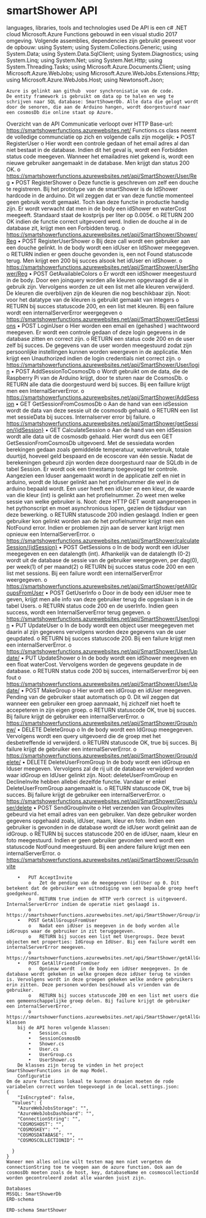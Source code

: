 # smartShower API

languages, libraries, tools and technologies used
	De API is een c# .NET cloud Microsoft.Azure Functions gebouwd in een visual studio 2017 omgeving.
	Volgende assemblies, dependencies zijn gebruikt geweest voor de opbouw:
		using System;
		using System.Collections.Generic;
		using System.Data;
		using System.Data.SqlClient;
		using System.Diagnostics;
		using System.Linq;
		using System.Net;
		using System.Net.Http;
		using System.Threading.Tasks;
		using Microsoft.Azure.Documents.Client;
		using Microsoft.Azure.WebJobs;
		using Microsoft.Azure.WebJobs.Extensions.Http;
		using Microsoft.Azure.WebJobs.Host;
		using Newtonsoft.Json;

	Azure is gelinkt aan github  voor synchronisatie van de code.
	De entity framework is gebruikt om data op te halen en weg te schrijven naar SQL database: SmartShowerDb. Alle data die gelogt wordt door de senoren, die aan de Arduino hangen, wordt doorgestuurd naar een cosmosDb die online staat op Azure. 

Overzicht van de API
	Communicatie verloopt over HTTP
	Base-url: https://smartshowerfunctions.azurewebsites.net/
	Functions.cs  class neemt de volledige communciatie op zich en volgende calls zijn mogelijk:
		•	POST RegisterUser
			o	Hier wordt een controle gedaan of het email adres al dan niet bestaat in de database. Indien dit het geval is, wordt een Forbidden status code meegeven. Wanneer het emailadres niet gekend is, wordt een nieuwe gebruiker aangemaakt in de database. Men krijgt dan status 200 OK.
			o	https://smartshowerfunctions.azurewebsites.net/api/SmartShower/User/Reg
		•	POST RegisterShower
			o	Deze functie is geschreven om zelf een douche te registreren. Bij het prototype van de smartShower is de IdShower hardcode in de arduino. Dit wil zeggen dat er van deze functie momenteel geen gebruik wordt gemaakt. Toch kan deze functie in productie handig zijn.  Er wordt verwacht dat men in de body een idShower en waterCost meegeeft. Standaard staat de kostprijs per liter op 0.005€.
			o	RETURN 200 OK indien de functie correct uitgevoerd werd. Indien de douche al in de database zit, krijgt men een Forbidden terug.
			o	https://smartshowerfunctions.azurewebsites.net/api/SmartShower/Shower/Reg
		•	POST RegisterUserShower
			o	Bij deze call wordt een gebruiker aan een douche gelinkt. In de body wordt een idUser en IdShower meegegeven. 
			o	RETURN indien er geen douche gevonden is, een not Found statuscode terug. Men krijgt een 200 bij succes alsook het idUser en idShower.
			o	https://smartshowerfunctions.azurewebsites.net/api/SmartShower/UserShower/Reg
		•	POST GetAvailableColors
			o	Er wordt een idShower meegestuurd in de body. Door een joinquery worden alle kleuren opgevraagd die al in gebruik zijn. Vervolgens worden ze uit een list met alle kleuren verwijderd. De kleuren die overblijven zijn de kleuren die nog beschikbaar zijn. 
				Noot: voor het datatype van de kleuren is  gebruikt gemaakt van integers
			o	RETURN bij succes statuscode 200, en een list met kleuren. Bij een failure wordt een internalServerError weergegeven
			o	https://smartshowerfunctions.azurewebsites.net/api/SmartShower/GetSessions
		•	POST LoginUser
			o	Hier worden een email en (gehashed ) wachtwoord meegeven. Er wordt een controle gedaan of deze login gegevens in de database zitten en correct zijn.
			o	RETURN een status code 200 en de user zelf bij succes. De gegevens van de user worden meegestuurd zodat zijn persoonlijke instellingen kunnen worden weergeven in de applicatie. Men krijgt een Unauthorized indien de login credentials niet correct zijn.
			o	https://smartshowerfunctions.azurewebsites.net/api/SmartShower/User/login
		•	POST AddSessionToCosmosDb
			o	Wordt gebruikt om de data, die de Raspberry Pi van de Arduino krijgt, door te sturen naar de CosmosDb. 
			o	RETURN alle data die doorgestuurd werd bij succes. Bij een faillure krijgt men een InternalServerError.
			o	https://smartshowerfunctions.azurewebsites.net/api/SmartShower/AddSession
		•	GET GetSessionFromCosmosDb
			o	Aan de hand van een idSession wordt de data van deze sessie uit de cosmosdb gehaald. 
			o	RETURN een list met sessieData bij succes. Internalserver error bij failure.
			o	https://smartshowerfunctions.azurewebsites.net/api/SmartShower/getSession/{idSession}
		•	 GET CalculateSession
			o	Aan de hand van een idSession wordt alle data uit de cosmosdb gehaald. Hier wordt dus een GET GetSessionFromCosmosDb uitgevoerd. Met de sessiedata worden berekingen gedaan zoals gemiddelde temperatuur, waterverbruik, totale duurtijd, hoeveel geld bespaard en de ecoscore van één sessie. Nadat de berekeningen gebeurd zijn worden deze doorgestuurd naar de SQLdb in de tabel Session. Er wordt ook een timestamp toegevoegd ter controle. Aangezien een Iduser aangemaakt wordt in de applicatie zelf en niet in arduino, wordt de Iduser gelinkt aan het profielnummer die wel in de arduino bepaald wordt. Een user heeft een idUser en een kleur, de waarde van die kleur (int) is gelinkt aan het profielnummer. Zo weet men welke sessie van welke gebruiker is.
				Noot: deze HTTP GET wordt aangeroepen in het pythonscript en moet asynchronious lopen, gezien de tijdsduur van deze bewerking.
			o	RETURN statuscode 200 indien geslaagd. Indien er geen gebruiker kon gelinkt worden aan de het profielnummer krijgt men een NotFound error. Indien er problemen zijn aan de server kant krijgt men opnieuw een InternalServerError. 
			o	https://smartshowerfunctions.azurewebsites.net/api/SmartShower/calculateSession/{idSession}
		•	POST GetSessions
			o	In de body wordt een idUser meegegeven en een datalength (int). Afhankelijk van de datalength (0-2) wordt uit de database de sessie van de gebruiker weergegeven, per dag(0), per week(1) of per maand(2)
			o	RETURN bij succes status code 200 en een list met sessions. Bij een failure wordt een internalServerError weergegeven. 
			o	https://smartshowerfunctions.azurewebsites.net/api/SmartShower/getAllGroupsFromUser
		•	POST GetUserInfo
			o	Door in de body een idUser mee te geven, krijgt men alle info van deze gebruiker terug die opgeslaan is in de tabel Users.
			o	RETURN status code 200 en de userInfo. Indien geen success, wordt een InternalServerError terug gegeven. 
			o	https://smartshowerfunctions.azurewebsites.net/api/SmartShower/User/login
		•	 PUT UpdateUser
			o	In de body wordt een object user meegegeven met daarin al zijn gegevens vervolgens worden deze gegevens van de user geupdated.
			o	RETURN bij succes statuscode 200. Bij een failure krijgt men een internalServerError.
			o	https://smartshowerfunctions.azurewebsites.net/api/SmartShower/User/Update/
		•	PUT UpdateShower
			o	In de body wordt een idShower meegeven en een float waterCost. Vervolgens worden de gegevens geupdate in de database.
			o	RETURN status code 200 bij succes, internalServerError bij een fout
			o	https://smartshowerfunctions.azurewebsites.net/api/SmartShower/User/Update/
		•	POST MakeGroup
			o	Hier wordt een idGroup en idUser meegeven. Pending van de gebruiker staat automatisch op 0. Dit wil zeggen dat wanneer een gebruiker een groep aanmaakt, hij zichzelf niet hoeft te accepeteren in zijn eigen groep. 
			o	RETURN statuscode OK, true bij succes. Bij failure krijgt de gebruiker een internalServerError.
			o	https://smartshowerfunctions.azurewebsites.net/api/SmartShower/Group/new/
		•	DELETE DeleteGroup
			o	In de body wordt een IdGroup meegegeven. Vervolgens wordt een query uitgevoerd die de groep met het desbetreffende id verwijderd.
			o	RETURN statuscode OK, true bij succes. Bij failure krijgt de gebruiker een internalServerError.
			o	https://smartshowerfunctions.azurewebsites.net/api/SmartShower/Group/delete/
		•	DELETE DeleteUserFromGroup
			In de body wordt een idGroup en Iduser meegeven. Vervolgens zal de rij uit de database verwijderd worden waar idGroup en IdUser gelinkt zijn. 
			Noot: deleteUserFromGroup en DeclineInvite hebben allebei dezelfde functie. Vandaar er enkel DeleteUserFromGroup aangemaakt is.
			o	RETURN statuscode OK, true bij succes. Bij failure krijgt de gebruiker een internalServerError.
			o	https://smartshowerfunctions.azurewebsites.net/api/SmartShower/Group/user/delete
		•	POST SendGroupInvite
			o	Het verzenden van GroupInvites gebeurd via het email adres van een gebruiker. Van deze gebruiker worden gegevens opgehaald zoals, idUser, naam, kleur en foto. Indien een gebruiker is gevonden in de database wordt de idUser wordt gelinkt aan de idGroup. 
			o	RETURN bij succes statuscode 200 en de idUser, naam, kleur en foto meegestuurd. Indien er geen gebruiker gevonden werd wordt een statuscode NotFound meegestuurd. Bij een andere failure krijgt men een internalServerError.
			o	https://smartshowerfunctions.azurewebsites.net/api/SmartShower/Group/invite

		•	PUT AcceptInvite
			o	Zet de pending van de meegegeven (id)User op 0. Dit betekent dat de gebruiker een uitnodiging van een bepaalde groep heeft goedgekeurd.
			o	RETURN true indien de HTTP verb correct is uitgevoerd. InternalServerError indien de operatie niet geslaagd is.
			o	https://smartshowerfunctions.azurewebsites.net/api/SmartShower/Group/invite/accept
		•	POST GetAllGroupsFromUser
			o	Nadat een idUser is meegeven in de body worden alle idGroups waar de gebruiker in zit teruggegeven. 
			o	RETURN bij succes een list met Usergroups. Deze bevat objecten met properties: IdGroup en IdUser. Bij een failure wordt een internalServerError meegeven.
			o	https://smartshowerfunctions.azurewebsites.net/api/SmartShower/getAllGroupsFromUser
		•	POST GetAllFriendsFromUser
			o	Opnieuw wordt  in de body een idUser meegegeven. In de database wordt gekeken in welke groepen deze idUser terug te vinden is. Vervolgens wordt in deze groepen gekeken welke andere gebruikers erin zitten. Deze personen worden beschouwd als vrienden van de gebruiker. 
			o	RETURN bij succes statuscode 200 en een list met users die een gemeenschappelijke groep delen. Bij failure krijgt de gebruiker een internalServerError.
			o	https://smartshowerfunctions.azurewebsites.net/api/SmartShower/getAllGroupsFromUser
	klassen
		bij de API horen volgende klassen:
			•	Session.cs
			•	SessionCosmosDb
			•	Shower.cs
			•	User.cs
			•	UserGroup.cs
			•	UserShower.cs
		De klasses zijn terug te vinden in het project SmartShowerFunctions in de map Model.
		Configuratie
	Om de azure functions lokaal te kunnen draaien moeten de rode variabelen correct worden toegevoegd in de local.settings.json:
	{
		"IsEncrypted": false,
	  "Values": {
		"AzureWebJobsStorage": "",
		"AzureWebJobsDashboard": "",
		"ConnectionString": "",
		"COSMOSHOST": "",
		"COSMOSKEY": "",
		"COSMOSDATABASE": "",
		"COSMOSCOLLECTIONID": ""

	  }
	}
	Waneer men alles online wilt testen mag men niet vergeten de connectionString toe te voegen aan de azure function. Ook aan de cosmosDb moeten zoals de host, key, databaseName en cosmoscollectionId worden gecontroleerd zodat alle waarden juist zijn.
	 
	Databases
	MSSQL: SmartShowerDb
	ERD-schema
	 
	ERD-schema SmartShower
